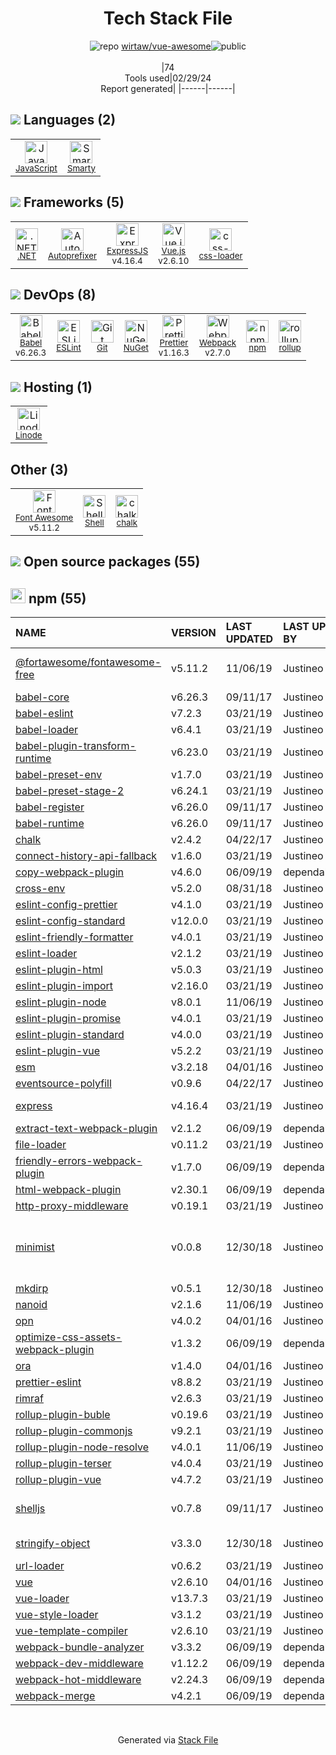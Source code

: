 <!--
&lt;--- Readme.md Snippet without images Start ---&gt;
## Tech Stack
wirtaw/vue-awesome is built on the following main stack:

- [JavaScript](https://developer.mozilla.org/en-US/docs/Web/JavaScript) – Languages
- [Smarty](http://www.smarty.net/) – Templating Languages & Extensions
- [.NET](http://www.microsoft.com/net/) – Frameworks (Full Stack)
- [Autoprefixer](https://github.com/postcss/autoprefixer) – CSS Pre-processors / Extensions
- [ExpressJS](http://expressjs.com/) – Microframeworks (Backend)
- [Vue.js](http://vuejs.org/) – Javascript UI Libraries
- [css-loader](https://github.com/webpack-contrib/css-loader) – CSS Pre-processors / Extensions
- [Babel](http://babeljs.io/) – JavaScript Compilers
- [ESLint](http://eslint.org/) – Code Review
- [Prettier](https://prettier.io/) – Code Review
- [Webpack](http://webpack.js.org) – JS Build Tools / JS Task Runners
- [rollup](http://rollupjs.org/) – JS Build Tools / JS Task Runners
- [Linode](https://www.linode.com) – Cloud Hosting
- [Font Awesome](https://fontawesome.com/) – Fonts
- [Shell](https://en.wikipedia.org/wiki/Shell_script) – Shells

Full tech stack [here](/techstack.md)

&lt;--- Readme.md Snippet without images End ---&gt;

&lt;--- Readme.md Snippet with images Start ---&gt;
## Tech Stack
wirtaw/vue-awesome is built on the following main stack:

- <img width='25' height='25' src='https://img.stackshare.io/service/1209/javascript.jpeg' alt='JavaScript'/> [JavaScript](https://developer.mozilla.org/en-US/docs/Web/JavaScript) – Languages
- <img width='25' height='25' src='https://img.stackshare.io/service/3693/smarty.png' alt='Smarty'/> [Smarty](http://www.smarty.net/) – Templating Languages & Extensions
- <img width='25' height='25' src='https://img.stackshare.io/service/1014/IoPy1dce_400x400.png' alt='.NET'/> [.NET](http://www.microsoft.com/net/) – Frameworks (Full Stack)
- <img width='25' height='25' src='https://img.stackshare.io/service/2202/72d087642cfce6fef6f2dabec5bf49e8_400x400.png' alt='Autoprefixer'/> [Autoprefixer](https://github.com/postcss/autoprefixer) – CSS Pre-processors / Extensions
- <img width='25' height='25' src='https://img.stackshare.io/service/1163/hashtag.png' alt='ExpressJS'/> [ExpressJS](http://expressjs.com/) – Microframeworks (Backend)
- <img width='25' height='25' src='https://img.stackshare.io/service/3837/paeckCWC.png' alt='Vue.js'/> [Vue.js](http://vuejs.org/) – Javascript UI Libraries
- <img width='25' height='25' src='https://img.stackshare.io/service/8074/default_d2b16fd6997fb2e164de645a34f9b8d5a880d999.png' alt='css-loader'/> [css-loader](https://github.com/webpack-contrib/css-loader) – CSS Pre-processors / Extensions
- <img width='25' height='25' src='https://img.stackshare.io/service/2739/-1wfGjNw.png' alt='Babel'/> [Babel](http://babeljs.io/) – JavaScript Compilers
- <img width='25' height='25' src='https://img.stackshare.io/service/3337/Q4L7Jncy.jpg' alt='ESLint'/> [ESLint](http://eslint.org/) – Code Review
- <img width='25' height='25' src='https://img.stackshare.io/service/7035/default_66f265943abed56bcdbfca1c866a4261b1fbb063.jpg' alt='Prettier'/> [Prettier](https://prettier.io/) – Code Review
- <img width='25' height='25' src='https://img.stackshare.io/service/1682/IMG_4636.PNG' alt='Webpack'/> [Webpack](http://webpack.js.org) – JS Build Tools / JS Task Runners
- <img width='25' height='25' src='https://img.stackshare.io/service/4423/zE8RTn9E_400x400.jpg' alt='rollup'/> [rollup](http://rollupjs.org/) – JS Build Tools / JS Task Runners
- <img width='25' height='25' src='https://img.stackshare.io/service/24/631d437cd8e04903f69766a85d8a5540.png' alt='Linode'/> [Linode](https://www.linode.com) – Cloud Hosting
- <img width='25' height='25' src='https://img.stackshare.io/service/3244/1_Mr1Fy00XjPGNf1Kkp_hWtw_2x.png' alt='Font Awesome'/> [Font Awesome](https://fontawesome.com/) – Fonts
- <img width='25' height='25' src='https://img.stackshare.io/service/4631/default_c2062d40130562bdc836c13dbca02d318205a962.png' alt='Shell'/> [Shell](https://en.wikipedia.org/wiki/Shell_script) – Shells

Full tech stack [here](/techstack.md)

&lt;--- Readme.md Snippet with images End ---&gt;
-->
<div align="center">

# Tech Stack File
![](https://img.stackshare.io/repo.svg "repo") [wirtaw/vue-awesome](https://github.com/wirtaw/vue-awesome)![](https://img.stackshare.io/public_badge.svg "public")
<br/><br/>
|74<br/>Tools used|02/29/24 <br/>Report generated|
|------|------|
</div>

## <img src='https://img.stackshare.io/languages.svg'/> Languages (2)
<table><tr>
  <td align='center'>
  <img width='36' height='36' src='https://img.stackshare.io/service/1209/javascript.jpeg' alt='JavaScript'>
  <br>
  <sub><a href="https://developer.mozilla.org/en-US/docs/Web/JavaScript">JavaScript</a></sub>
  <br>
  <sub></sub>
</td>

<td align='center'>
  <img width='36' height='36' src='https://img.stackshare.io/service/3693/smarty.png' alt='Smarty'>
  <br>
  <sub><a href="http://www.smarty.net/">Smarty</a></sub>
  <br>
  <sub></sub>
</td>

</tr>
</table>

## <img src='https://img.stackshare.io/frameworks.svg'/> Frameworks (5)
<table><tr>
  <td align='center'>
  <img width='36' height='36' src='https://img.stackshare.io/service/1014/IoPy1dce_400x400.png' alt='.NET'>
  <br>
  <sub><a href="http://www.microsoft.com/net/">.NET</a></sub>
  <br>
  <sub></sub>
</td>

<td align='center'>
  <img width='36' height='36' src='https://img.stackshare.io/service/2202/72d087642cfce6fef6f2dabec5bf49e8_400x400.png' alt='Autoprefixer'>
  <br>
  <sub><a href="https://github.com/postcss/autoprefixer">Autoprefixer</a></sub>
  <br>
  <sub></sub>
</td>

<td align='center'>
  <img width='36' height='36' src='https://img.stackshare.io/service/1163/hashtag.png' alt='ExpressJS'>
  <br>
  <sub><a href="http://expressjs.com/">ExpressJS</a></sub>
  <br>
  <sub>v4.16.4</sub>
</td>

<td align='center'>
  <img width='36' height='36' src='https://img.stackshare.io/service/3837/paeckCWC.png' alt='Vue.js'>
  <br>
  <sub><a href="http://vuejs.org/">Vue.js</a></sub>
  <br>
  <sub>v2.6.10</sub>
</td>

<td align='center'>
  <img width='36' height='36' src='https://img.stackshare.io/service/8074/default_d2b16fd6997fb2e164de645a34f9b8d5a880d999.png' alt='css-loader'>
  <br>
  <sub><a href="https://github.com/webpack-contrib/css-loader">css-loader</a></sub>
  <br>
  <sub></sub>
</td>

</tr>
</table>

## <img src='https://img.stackshare.io/devops.svg'/> DevOps (8)
<table><tr>
  <td align='center'>
  <img width='36' height='36' src='https://img.stackshare.io/service/2739/-1wfGjNw.png' alt='Babel'>
  <br>
  <sub><a href="http://babeljs.io/">Babel</a></sub>
  <br>
  <sub>v6.26.3</sub>
</td>

<td align='center'>
  <img width='36' height='36' src='https://img.stackshare.io/service/3337/Q4L7Jncy.jpg' alt='ESLint'>
  <br>
  <sub><a href="http://eslint.org/">ESLint</a></sub>
  <br>
  <sub></sub>
</td>

<td align='center'>
  <img width='36' height='36' src='https://img.stackshare.io/service/1046/git.png' alt='Git'>
  <br>
  <sub><a href="http://git-scm.com/">Git</a></sub>
  <br>
  <sub></sub>
</td>

<td align='center'>
  <img width='36' height='36' src='https://img.stackshare.io/service/2637/6I3oEOP4_400x400.jpg' alt='NuGet'>
  <br>
  <sub><a href="https://www.nuget.org/">NuGet</a></sub>
  <br>
  <sub></sub>
</td>

<td align='center'>
  <img width='36' height='36' src='https://img.stackshare.io/service/7035/default_66f265943abed56bcdbfca1c866a4261b1fbb063.jpg' alt='Prettier'>
  <br>
  <sub><a href="https://prettier.io/">Prettier</a></sub>
  <br>
  <sub>v1.16.3</sub>
</td>

<td align='center'>
  <img width='36' height='36' src='https://img.stackshare.io/service/1682/IMG_4636.PNG' alt='Webpack'>
  <br>
  <sub><a href="http://webpack.js.org">Webpack</a></sub>
  <br>
  <sub>v2.7.0</sub>
</td>

<td align='center'>
  <img width='36' height='36' src='https://img.stackshare.io/service/1120/lejvzrnlpb308aftn31u.png' alt='npm'>
  <br>
  <sub><a href="https://www.npmjs.com/">npm</a></sub>
  <br>
  <sub></sub>
</td>

<td align='center'>
  <img width='36' height='36' src='https://img.stackshare.io/service/4423/zE8RTn9E_400x400.jpg' alt='rollup'>
  <br>
  <sub><a href="http://rollupjs.org/">rollup</a></sub>
  <br>
  <sub></sub>
</td>

</tr>
</table>

## <img src='https://img.stackshare.io/hosting.svg'/> Hosting (1)
<table><tr>
  <td align='center'>
  <img width='36' height='36' src='https://img.stackshare.io/service/24/631d437cd8e04903f69766a85d8a5540.png' alt='Linode'>
  <br>
  <sub><a href="https://www.linode.com">Linode</a></sub>
  <br>
  <sub></sub>
</td>

</tr>
</table>

## Other (3)
<table><tr>
  <td align='center'>
  <img width='36' height='36' src='https://img.stackshare.io/service/3244/1_Mr1Fy00XjPGNf1Kkp_hWtw_2x.png' alt='Font Awesome'>
  <br>
  <sub><a href="https://fontawesome.com/">Font Awesome</a></sub>
  <br>
  <sub>v5.11.2</sub>
</td>

<td align='center'>
  <img width='36' height='36' src='https://img.stackshare.io/service/4631/default_c2062d40130562bdc836c13dbca02d318205a962.png' alt='Shell'>
  <br>
  <sub><a href="https://en.wikipedia.org/wiki/Shell_script">Shell</a></sub>
  <br>
  <sub></sub>
</td>

<td align='center'>
  <img width='36' height='36' src='https://img.stackshare.io/service/8072/13122722.png' alt='chalk'>
  <br>
  <sub><a href="https://github.com/chalk/chalk">chalk</a></sub>
  <br>
  <sub></sub>
</td>

</tr>
</table>


## <img src='https://img.stackshare.io/group.svg' /> Open source packages (55)</h2>

## <img width='24' height='24' src='https://img.stackshare.io/service/1120/lejvzrnlpb308aftn31u.png'/> npm (55)

|NAME|VERSION|LAST UPDATED|LAST UPDATED BY|LICENSE|VULNERABILITIES|
|:------|:------|:------|:------|:------|:------|
|[@fortawesome/fontawesome-free](https://www.npmjs.com/@fortawesome/fontawesome-free)|v5.11.2|11/06/19|Justineo |CC-BY-4.0,OFL-1.1,MIT|N/A|
|[babel-core](https://www.npmjs.com/babel-core)|v6.26.3|09/11/17|Justineo |MIT|N/A|
|[babel-eslint](https://www.npmjs.com/babel-eslint)|v7.2.3|03/21/19|Justineo |MIT|N/A|
|[babel-loader](https://www.npmjs.com/babel-loader)|v6.4.1|03/21/19|Justineo |MIT|N/A|
|[babel-plugin-transform-runtime](https://www.npmjs.com/babel-plugin-transform-runtime)|v6.23.0|03/21/19|Justineo |MIT|N/A|
|[babel-preset-env](https://www.npmjs.com/babel-preset-env)|v1.7.0|03/21/19|Justineo |MIT|N/A|
|[babel-preset-stage-2](https://www.npmjs.com/babel-preset-stage-2)|v6.24.1|03/21/19|Justineo |MIT|N/A|
|[babel-register](https://www.npmjs.com/babel-register)|v6.26.0|09/11/17|Justineo |MIT|N/A|
|[babel-runtime](https://www.npmjs.com/babel-runtime)|v6.26.0|09/11/17|Justineo |MIT|N/A|
|[chalk](https://www.npmjs.com/chalk)|v2.4.2|04/22/17|Justineo |MIT|N/A|
|[connect-history-api-fallback](https://www.npmjs.com/connect-history-api-fallback)|v1.6.0|03/21/19|Justineo |MIT|N/A|
|[copy-webpack-plugin](https://www.npmjs.com/copy-webpack-plugin)|v4.6.0|06/09/19|dependabot[bot] |MIT|N/A|
|[cross-env](https://www.npmjs.com/cross-env)|v5.2.0|08/31/18|Justineo |MIT|N/A|
|[eslint-config-prettier](https://www.npmjs.com/eslint-config-prettier)|v4.1.0|03/21/19|Justineo |MIT|N/A|
|[eslint-config-standard](https://www.npmjs.com/eslint-config-standard)|v12.0.0|03/21/19|Justineo |MIT|N/A|
|[eslint-friendly-formatter](https://www.npmjs.com/eslint-friendly-formatter)|v4.0.1|03/21/19|Justineo |MIT|N/A|
|[eslint-loader](https://www.npmjs.com/eslint-loader)|v2.1.2|03/21/19|Justineo |MIT|N/A|
|[eslint-plugin-html](https://www.npmjs.com/eslint-plugin-html)|v5.0.3|03/21/19|Justineo |ISC|N/A|
|[eslint-plugin-import](https://www.npmjs.com/eslint-plugin-import)|v2.16.0|03/21/19|Justineo |MIT|N/A|
|[eslint-plugin-node](https://www.npmjs.com/eslint-plugin-node)|v8.0.1|11/06/19|Justineo |MIT|N/A|
|[eslint-plugin-promise](https://www.npmjs.com/eslint-plugin-promise)|v4.0.1|03/21/19|Justineo |ISC|N/A|
|[eslint-plugin-standard](https://www.npmjs.com/eslint-plugin-standard)|v4.0.0|03/21/19|Justineo |MIT|N/A|
|[eslint-plugin-vue](https://www.npmjs.com/eslint-plugin-vue)|v5.2.2|03/21/19|Justineo |MIT|N/A|
|[esm](https://www.npmjs.com/esm)|v3.2.18|04/01/16|Justineo |MIT|N/A|
|[eventsource-polyfill](https://www.npmjs.com/eventsource-polyfill)|v0.9.6|04/22/17|Justineo |MIT|N/A|
|[express](https://www.npmjs.com/express)|v4.16.4|03/21/19|Justineo |MIT|[CVE-2022-24999](https://github.com/advisories/GHSA-hrpp-h998-j3pp) (High)|
|[extract-text-webpack-plugin](https://www.npmjs.com/extract-text-webpack-plugin)|v2.1.2|06/09/19|dependabot[bot] |MIT|N/A|
|[file-loader](https://www.npmjs.com/file-loader)|v0.11.2|03/21/19|Justineo |MIT|N/A|
|[friendly-errors-webpack-plugin](https://www.npmjs.com/friendly-errors-webpack-plugin)|v1.7.0|06/09/19|dependabot[bot] |MIT|N/A|
|[html-webpack-plugin](https://www.npmjs.com/html-webpack-plugin)|v2.30.1|06/09/19|dependabot[bot] |MIT|N/A|
|[http-proxy-middleware](https://www.npmjs.com/http-proxy-middleware)|v0.19.1|03/21/19|Justineo |MIT|N/A|
|[minimist](https://www.npmjs.com/minimist)|v0.0.8|12/30/18|Justineo |MIT|[CVE-2021-44906](https://github.com/advisories/GHSA-xvch-5gv4-984h) (Critical)<br/>[CVE-2020-7598](https://github.com/advisories/GHSA-vh95-rmgr-6w4m) (Moderate)<br/>[](https://github.com/advisories/GHSA-7fhm-mqm4-2wp7) (Moderate)|
|[mkdirp](https://www.npmjs.com/mkdirp)|v0.5.1|12/30/18|Justineo |MIT|N/A|
|[nanoid](https://www.npmjs.com/nanoid)|v2.1.6|11/06/19|Justineo |MIT|N/A|
|[opn](https://www.npmjs.com/opn)|v4.0.2|04/01/16|Justineo |MIT|N/A|
|[optimize-css-assets-webpack-plugin](https://www.npmjs.com/optimize-css-assets-webpack-plugin)|v1.3.2|06/09/19|dependabot[bot] |MIT|N/A|
|[ora](https://www.npmjs.com/ora)|v1.4.0|04/01/16|Justineo |MIT|N/A|
|[prettier-eslint](https://www.npmjs.com/prettier-eslint)|v8.8.2|03/21/19|Justineo |MIT|N/A|
|[rimraf](https://www.npmjs.com/rimraf)|v2.6.3|03/21/19|Justineo |ISC|N/A|
|[rollup-plugin-buble](https://www.npmjs.com/rollup-plugin-buble)|v0.19.6|03/21/19|Justineo |MIT|N/A|
|[rollup-plugin-commonjs](https://www.npmjs.com/rollup-plugin-commonjs)|v9.2.1|03/21/19|Justineo |MIT|N/A|
|[rollup-plugin-node-resolve](https://www.npmjs.com/rollup-plugin-node-resolve)|v4.0.1|11/06/19|Justineo |MIT|N/A|
|[rollup-plugin-terser](https://www.npmjs.com/rollup-plugin-terser)|v4.0.4|03/21/19|Justineo |MIT|N/A|
|[rollup-plugin-vue](https://www.npmjs.com/rollup-plugin-vue)|v4.7.2|03/21/19|Justineo |MIT|N/A|
|[shelljs](https://www.npmjs.com/shelljs)|v0.7.8|09/11/17|Justineo |BSD-3-Clause|[CVE-2022-0144](https://github.com/advisories/GHSA-4rq4-32rv-6wp6) (High)<br/>[](https://github.com/advisories/GHSA-64g7-mvw6-v9qj) (Moderate)|
|[stringify-object](https://www.npmjs.com/stringify-object)|v3.3.0|12/30/18|Justineo |BSD-2-Clause|N/A|
|[url-loader](https://www.npmjs.com/url-loader)|v0.6.2|03/21/19|Justineo |MIT|N/A|
|[vue](https://www.npmjs.com/vue)|v2.6.10|04/01/16|Justineo |MIT|N/A|
|[vue-loader](https://www.npmjs.com/vue-loader)|v13.7.3|03/21/19|Justineo |MIT|N/A|
|[vue-style-loader](https://www.npmjs.com/vue-style-loader)|v3.1.2|03/21/19|Justineo |MIT|N/A|
|[vue-template-compiler](https://www.npmjs.com/vue-template-compiler)|v2.6.10|03/21/19|Justineo |MIT|N/A|
|[webpack-bundle-analyzer](https://www.npmjs.com/webpack-bundle-analyzer)|v3.3.2|06/09/19|dependabot[bot] |MIT|N/A|
|[webpack-dev-middleware](https://www.npmjs.com/webpack-dev-middleware)|v1.12.2|06/09/19|dependabot[bot] |MIT|N/A|
|[webpack-hot-middleware](https://www.npmjs.com/webpack-hot-middleware)|v2.24.3|06/09/19|dependabot[bot] |MIT|N/A|
|[webpack-merge](https://www.npmjs.com/webpack-merge)|v4.2.1|06/09/19|dependabot[bot] |MIT|N/A|

<br/>
<div align='center'>

Generated via [Stack File](https://github.com/marketplace/stack-file)
